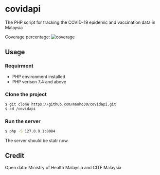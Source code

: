 # covidapi

The PHP script for tracking the COVID-19 epidemic and vaccination data in Malaysia

Coverage percentage: ![coverage](https://img.shields.io/badge/coverage-42%25-green)
## Usage


### Requirment
- PHP environment installed
- PHP verison 7.4 and above


### Clone the project

```bash
$ git clone https://github.com/manho30/covidapi.git
$ cd /covidapi
```

### Run the server

``` bash
$ php -S 127.0.0.1:8084
```
The server should be statr now.

## Credit
Open data: Ministry of Health Malaysia and CITF Malaysia
